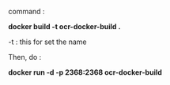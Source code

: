 command :

**docker build -t ocr-docker-build .**

-t : this for set the name

Then, do :

**docker run -d -p 2368:2368 ocr-docker-build**